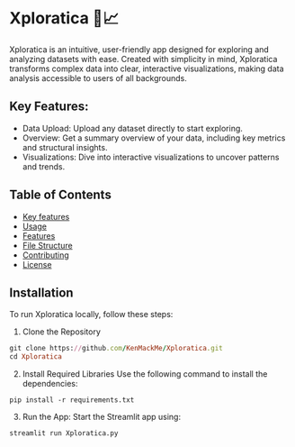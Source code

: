 # Xploratica 🚀📈
Xploratica is an intuitive, user-friendly app designed for exploring and analyzing datasets with ease. Created with simplicity in mind, Xploratica transforms complex data into clear, interactive visualizations, making data analysis accessible to users of all backgrounds.

## Key Features:

- Data Upload: Upload any dataset directly to start exploring.
- Overview: Get a summary overview of your data, including key metrics and structural insights.
- Visualizations: Dive into interactive visualizations to uncover patterns and trends.

## Table of Contents
- [Key features](#key)
- [Usage](#usage)
- [Features](#features)
- [File Structure](#file-structure)
- [Contributing](#contributing)
- [License](#license)

## Installation  
To run Xploratica locally, follow these steps:

1. Clone the Repository
```rb
git clone https://github.com/KenMackMe/Xploratica.git
cd Xploratica
```
  
2. Install Required Libraries
Use the following command to install the dependencies:

`pip install -r requirements.txt`

3. Run the App: Start the Streamlit app using:

`streamlit run Xploratica.py`

